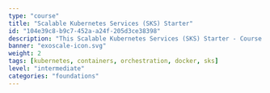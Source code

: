 ```yaml
---
type: "course"
title: "Scalable Kubernetes Services (SKS) Starter"
id: "104e39c8-b9c7-452a-a24f-205d3ce38398"
description: "This Scalable Kubernetes Services (SKS) Starter - Course by Exoscale covers the entry topics of (managed) Kubernetes for a technical audience and conveys the benefits of containers and container orchestration for modern IT scenarios. It will help you learn how to begin with this new technology, use the associated terminology, understand the components and functions, and why these new technologies are so important."
banner: "exoscale-icon.svg"
weight: 2
tags: [kubernetes, containers, orchestration, docker, sks]
level: "intermediate"
categories: "foundations"
---
```

